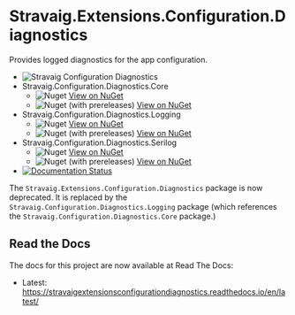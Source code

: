 # Stravaig.Extensions.Configuration.Diagnostics

Provides logged diagnostics for the app configuration.

* ![Stravaig Configuration Diagnostics](https://github.com/Stravaig-Projects/Stravaig.Extensions.Configuration.Diagnostics/workflows/Stravaig%20Configuration%20Diagnostics/badge.svg)
* Stravaig.Configuration.Diagnostics.Core
  * ![Nuget](https://img.shields.io/nuget/v/Stravaig.Configuration.Diagnostics.Core?color=004880&label=nuget%20stable&logo=nuget) [View on NuGet](https://www.nuget.org/packages/Stravaig.Configuration.Diagnostics.Core)
  * ![Nuget (with prereleases)](https://img.shields.io/nuget/vpre/Stravaig.Configuration.Diagnostics.Core?color=ffffff&label=nuget%20latest&logo=nuget) [View on NuGet](https://www.nuget.org/packages/Stravaig.Configuration.Diagnostics.Core)
* Stravaig.Configuration.Diagnostics.Logging
    * ![Nuget](https://img.shields.io/nuget/v/Stravaig.Configuration.Diagnostics.Logging?color=004880&label=nuget%20stable&logo=nuget) [View on NuGet](https://www.nuget.org/packages/Stravaig.Configuration.Diagnostics.Logging)
    * ![Nuget (with prereleases)](https://img.shields.io/nuget/vpre/Stravaig.Configuration.Diagnostics.Logging?color=ffffff&label=nuget%20latest&logo=nuget) [View on NuGet](https://www.nuget.org/packages/Stravaig.Configuration.Diagnostics.Logging)
* Stravaig.Configuration.Diagnostics.Serilog
    * ![Nuget](https://img.shields.io/nuget/v/Stravaig.Configuration.Diagnostics.Serilog?color=004880&label=nuget%20stable&logo=nuget) [View on NuGet](https://www.nuget.org/packages/Stravaig.Configuration.Diagnostics.Serilog)
    * ![Nuget (with prereleases)](https://img.shields.io/nuget/vpre/Stravaig.Configuration.Diagnostics.Serilog?color=ffffff&label=nuget%20latest&logo=nuget) [View on NuGet](https://www.nuget.org/packages/Stravaig.Configuration.Diagnostics.Serilog)
* [![Documentation Status](https://readthedocs.org/projects/stravaigextensionsconfigurationdiagnostics/badge/?version=latest)](https://stravaigextensionsconfigurationdiagnostics.readthedocs.io/en/latest/?badge=latest)

The `Stravaig.Extensions.Configuration.Diagnostics` package is now deprecated. It is replaced by the `Stravaig.Configuration.Diagnostics.Logging` package (which references the `Stravaig.Configuration.Diagnostics.Core` package.)

## Read the Docs

The docs for this project are now available at Read The Docs:

* Latest: https://stravaigextensionsconfigurationdiagnostics.readthedocs.io/en/latest/
